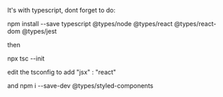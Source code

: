 It's with typescript, dont forget to do:

npm install --save typescript @types/node @types/react @types/react-dom @types/jest

then

npx tsc --init

edit the tsconfig to add
"jsx" : "react"

and
npm i --save-dev @types/styled-components